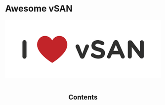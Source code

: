 # Awesome vSAN

<div align="center">
	<img src="media/i-love-vsan.png" alt="I Love vSAN">
	<br>
	<br>
	<p>
<div>


## Contents



